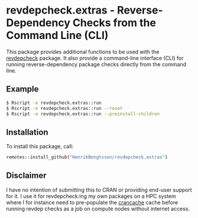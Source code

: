 # revdepcheck.extras - Reverse-Dependency Checks from the Command Line (CLI)

This package provides additional functions to be used with the [revdepcheck] package.  It also provide a command-line interface (CLI) for running reverse-dependency package checks directly from the command line.


## Example

```sh
$ Rscript -e revdepcheck.extras::run
$ Rscript -e revdepcheck.extras::run --reset
$ Rscript -e revdepcheck.extras::run --preinstall-children
```


## Installation

To install this package, call:

```sh
remotes::install_github("HenrikBengtsson/revdepcheck.extras")
```


## Disclaimer

I have no intention of submitting this to CRAN or providing end-user support
for it.  I use it for revdepcheck:ing my own packages on a HPC system where
I for instance need to pre-populate the [crancache] cache before running
revdep checks as a job on compute nodes without internet access.


[crancache]: https://github.com/r-lib/crancache
[revdepcheck]: https://github.com/r-lib/revdepcheck
